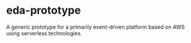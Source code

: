 # eda-prototype
A generic prototype for a primarily event-driven platform based on AWS using serverless technologies.
